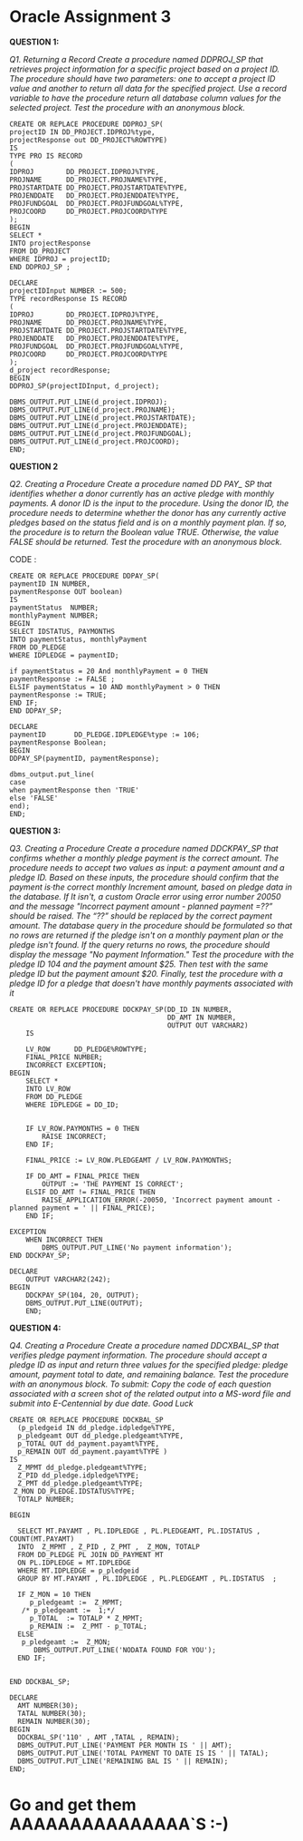 # Oracle Assignment 3

**QUESTION 1:**

*Q1. Returning a Record
Create a procedure named DDPROJ_SP that retrieves project information for a specific project
based on a project ID. The procedure should have two parameters: one to accept a project ID
value and another to return all data for the specified project. Use a record variable to have the
procedure return all database column values for the selected project. Test the procedure with an
anonymous block.*
```
CREATE OR REPLACE PROCEDURE DDPROJ_SP(
projectID IN DD_PROJECT.IDPROJ%type,
projectResponse out DD_PROJECT%ROWTYPE)
IS
TYPE PRO IS RECORD
(
IDPROJ        DD_PROJECT.IDPROJ%TYPE,
PROJNAME      DD_PROJECT.PROJNAME%TYPE,
PROJSTARTDATE DD_PROJECT.PROJSTARTDATE%TYPE,
PROJENDDATE   DD_PROJECT.PROJENDDATE%TYPE,
PROJFUNDGOAL  DD_PROJECT.PROJFUNDGOAL%TYPE,
PROJCOORD     DD_PROJECT.PROJCOORD%TYPE
);
BEGIN
SELECT *
INTO projectResponse
FROM DD_PROJECT
WHERE IDPROJ = projectID;
END DDPROJ_SP ;

DECLARE
projectIDInput NUMBER := 500;
TYPE recordResponse IS RECORD
(
IDPROJ        DD_PROJECT.IDPROJ%TYPE,
PROJNAME      DD_PROJECT.PROJNAME%TYPE,
PROJSTARTDATE DD_PROJECT.PROJSTARTDATE%TYPE,
PROJENDDATE   DD_PROJECT.PROJENDDATE%TYPE,
PROJFUNDGOAL  DD_PROJECT.PROJFUNDGOAL%TYPE,
PROJCOORD     DD_PROJECT.PROJCOORD%TYPE
);
d_project recordResponse;
BEGIN
DDPROJ_SP(projectIDInput, d_project);

DBMS_OUTPUT.PUT_LINE(d_project.IDPROJ);
DBMS_OUTPUT.PUT_LINE(d_project.PROJNAME);
DBMS_OUTPUT.PUT_LINE(d_project.PROJSTARTDATE);
DBMS_OUTPUT.PUT_LINE(d_project.PROJENDDATE);
DBMS_OUTPUT.PUT_LINE(d_project.PROJFUNDGOAL);
DBMS_OUTPUT.PUT_LINE(d_project.PROJCOORD);
END;
```



**QUESTION 2**

*Q2. Creating a Procedure
Create a procedure named DD PAY_ SP that identifies whether a donor currently has an active
pledge with monthly payments. A donor ID is the input to the procedure. Using the donor ID,
the procedure needs to determine whether the donor has any currently active pledges based on
the status field and is on a monthly payment plan. If so, the procedure is to return the Boolean
value TRUE. Otherwise, the value FALSE should be returned. Test the procedure with an
anonymous block.*

CODE :
```
CREATE OR REPLACE PROCEDURE DDPAY_SP(
paymentID IN NUMBER,
paymentResponse OUT boolean)
IS
paymentStatus  NUMBER;
monthlyPayment NUMBER;
BEGIN
SELECT IDSTATUS, PAYMONTHS
INTO paymentStatus, monthlyPayment
FROM DD_PLEDGE
WHERE IDPLEDGE = paymentID;

if paymentStatus = 20 And monthlyPayment = 0 THEN
paymentResponse := FALSE ;
ELSIF paymentStatus = 10 AND monthlyPayment > 0 THEN
paymentResponse := TRUE;
END IF;
END DDPAY_SP;

DECLARE
paymentID       DD_PLEDGE.IDPLEDGE%type := 106;
paymentResponse Boolean;
BEGIN
DDPAY_SP(paymentID, paymentResponse);

dbms_output.put_line(
case
when paymentResponse then 'TRUE'
else 'FALSE'
end);
END;
```



**QUESTION 3:**

*Q3. Creating a Procedure
Create a procedure named DDCKPAY_SP that confirms whether a monthly pledge payment is
the correct amount. The procedure needs to accept two values as input: a payment amount and a
pledge ID. Based on these inputs, the procedure should confirm that the payment is·the correct
monthly Increment amount, based on pledge data in the database. If It isn't, a custom Oracle error
using error number 20050 and the message "Incorrect payment amount - planned payment =??”
should be raised. The “??” should be replaced by the correct payment amount.
The database query in the procedure should be formulated so that no rows are returned if the
pledge isn't on a monthly payment plan or the pledge isn't found. If the query returns no rows,
the procedure should display the message "No payment Information."
Test the procedure with the pledge ID 104 and the payment amount $25. Then test with the same
pledge ID but the payment amount $20. Finally, test the procedure with a pledge ID for a pledge
that doesn't have monthly payments associated with it*



```
CREATE OR REPLACE PROCEDURE DDCKPAY_SP(DD_ID IN NUMBER,
                                       DD_AMT IN NUMBER,
                                       OUTPUT OUT VARCHAR2)
    IS

    LV_ROW      DD_PLEDGE%ROWTYPE;
    FINAL_PRICE NUMBER;
    INCORRECT EXCEPTION;
BEGIN
    SELECT *
    INTO LV_ROW
    FROM DD_PLEDGE
    WHERE IDPLEDGE = DD_ID;


    IF LV_ROW.PAYMONTHS = 0 THEN
        RAISE INCORRECT;
    END IF;

    FINAL_PRICE := LV_ROW.PLEDGEAMT / LV_ROW.PAYMONTHS;

    IF DD_AMT = FINAL_PRICE THEN
        OUTPUT := 'THE PAYMENT IS CORRECT';
    ELSIF DD_AMT != FINAL_PRICE THEN
        RAISE_APPLICATION_ERROR(-20050, 'Incorrect payment amount - planned payment = ' || FINAL_PRICE);
    END IF;

EXCEPTION
    WHEN INCORRECT THEN
        DBMS_OUTPUT.PUT_LINE('No payment information');
END DDCKPAY_SP;

DECLARE
    OUTPUT VARCHAR2(242);
BEGIN
    DDCKPAY_SP(104, 20, OUTPUT);
    DBMS_OUTPUT.PUT_LINE(OUTPUT);
    END;
```



**QUESTION 4:**

 *Q4. Creating a Procedure
Create a procedure named DDCXBAL_SP that verifies pledge payment information. The
procedure should accept a pledge ID as input and return three values for the specified pledge:
pledge amount, payment total to date, and remaining balance. Test the procedure with an
anonymous block.
To submit: Copy the code of each question associated with a screen shot of the related output into
a MS-word file and submit into E-Centennial by due date.
Good Luck*

```
CREATE OR REPLACE PROCEDURE DDCKBAL_SP
  (p_pledgeid IN dd_pledge.idpledge%TYPE,
  p_pledgeamt OUT dd_pledge.pledgeamt%TYPE,
  p_TOTAL OUT dd_payment.payamt%TYPE,
  p_REMAIN OUT dd_payment.payamt%TYPE ) 
IS
  Z_MPMT dd_pledge.pledgeamt%TYPE;
  Z_PID dd_pledge.idpledge%TYPE;
  Z_PMT dd_pledge.pledgeamt%TYPE;
 Z_MON DD_PLEDGE.IDSTATUS%TYPE;
  TOTALP NUMBER;
  
BEGIN

  SELECT MT.PAYAMT , PL.IDPLEDGE , PL.PLEDGEAMT, PL.IDSTATUS , COUNT(MT.PAYAMT)
  INTO  Z_MPMT , Z_PID , Z_PMT ,  Z_MON, TOTALP
  FROM DD_PLEDGE PL JOIN DD_PAYMENT MT 
  ON PL.IDPLEDGE = MT.IDPLEDGE
  WHERE MT.IDPLEDGE = p_pledgeid
  GROUP BY MT.PAYAMT , PL.IDPLEDGE , PL.PLEDGEAMT , PL.IDSTATUS  ;
  
  IF Z_MON = 10 THEN
     p_pledgeamt :=  Z_MPMT;
   /* p_pledgeamt :=  1;*/
     p_TOTAL  := TOTALP * Z_MPMT;
     p_REMAIN :=  Z_PMT - p_TOTAL;
  ELSE
   p_pledgeamt :=  Z_MON;
      DBMS_OUTPUT.PUT_LINE('NODATA FOUND FOR YOU');
  END IF;
  
  
END DDCKBAL_SP;

DECLARE 
  AMT NUMBER(30);
  TATAL NUMBER(30);
  REMAIN NUMBER(30);
BEGIN
  DDCKBAL_SP('110' , AMT ,TATAL , REMAIN);
  DBMS_OUTPUT.PUT_LINE('PAYMENT PER MONTH IS ' || AMT);
  DBMS_OUTPUT.PUT_LINE('TOTAL PAYMENT TO DATE IS IS ' || TATAL);
  DBMS_OUTPUT.PUT_LINE('REMAINING BAL IS ' || REMAIN);
END;

```

# Go and get them AAAAAAAAAAAAAAA`S :-)
